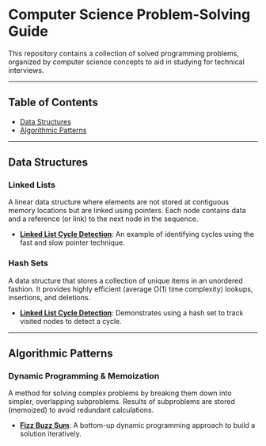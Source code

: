 # Computer Science Problem-Solving Guide

This repository contains a collection of solved programming problems, organized by computer science
concepts to aid in studying for technical interviews.

---

## Table of Contents
* [Data Structures](#data-structures)
* [Algorithmic Patterns](#algorithmic-patterns)

---

## Data Structures

### Linked Lists
A linear data structure where elements are not stored at contiguous memory locations but are
linked using pointers. Each node contains data and a reference (or link) to the next node in the
sequence.

-   **[Linked List Cycle Detection](./linked_list_cycle_leetcode_141/)**: An example of identifying
    cycles using the fast and slow pointer technique.

### Hash Sets

A data structure that stores a collection of unique items in an unordered fashion. It provides
highly efficient (average O(1) time complexity) lookups, insertions, and deletions.

-   **[Linked List Cycle Detection](./linked_list_cycle_leetcode_141/)**: Demonstrates using a hash
    set to track visited nodes to detect a cycle.

---

## Algorithmic Patterns

### Dynamic Programming & Memoization
A method for solving complex problems by breaking them down into simpler, overlapping subproblems. Results of subproblems are stored (memoized) to avoid redundant calculations.

-   **[Fizz Buzz Sum](./fizz_buzz_sum/)**: A bottom-up dynamic programming approach to build a solution iteratively.